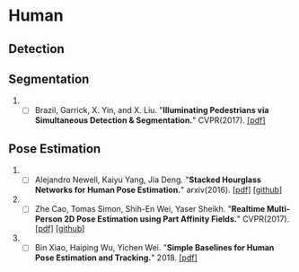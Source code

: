 # Human 
## Detection 

## Segmentation
1. - [ ] Brazil, Garrick, X. Yin, and X. Liu. "**Illuminating Pedestrians via Simultaneous Detection & Segmentation.**" CVPR(2017). [[pdf]](https://arxiv.org/abs/1706.08564) 

## Pose Estimation
1. - [ ] Alejandro Newell, Kaiyu Yang, Jia Deng. "**Stacked Hourglass Networks for Human Pose Estimation.**" arxiv(2016). [[pdf]](https://arxiv.org/abs/1603.06937) [[github]](https://github.com/anewell/pose-hg-train)

1. - [ ] Zhe Cao, Tomas Simon, Shih-En Wei, Yaser Sheikh. "**Realtime Multi-Person 2D Pose Estimation using Part Affinity Fields.**" CVPR(2017). [[pdf]](https://arxiv.org/abs/1611.08050) [[github]](https://github.com/ZheC/Realtime_Multi-Person_Pose_Estimation)

1. - [ ] Bin Xiao, Haiping Wu, Yichen Wei. "**Simple Baselines for Human Pose Estimation and Tracking.**" 2018. [[pdf]](https://arxiv.org/abs/1804.06208) 
